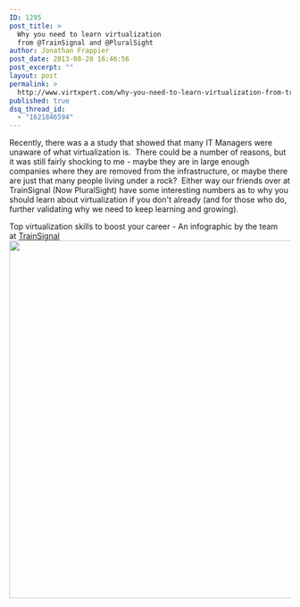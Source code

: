 ```yaml
---
ID: 1295
post_title: >
  Why you need to learn virtualization
  from @TrainSignal and @PluralSight
author: Jonathan Frappier
post_date: 2013-08-20 16:46:56
post_excerpt: ""
layout: post
permalink: >
  http://www.virtxpert.com/why-you-need-to-learn-virtualization-from-trainsignal-and-pluralsight/
published: true
dsq_thread_id:
  - "1621846594"
---
```

Recently, there was a a study that showed that many IT Managers were unaware of what virtualization is.  There could be a number of reasons, but it was still fairly shocking to me - maybe they are in large enough companies where they are removed from the infrastructure, or maybe there are just that many people living under a rock?  Either way our friends over at TrainSignal (Now PluralSight) have some interesting numbers as to why you should learn about virtualization if you don't already (and for those who do, further validating why we need to keep learning and growing).

Top virtualization skills to boost your career - An infographic by the team at <a href="http://www.shareasale.com/r.cfm?b=493526&amp;u=831256&amp;m=19486&amp;urllink=&amp;afftrack=" target="_blank">TrainSignal</a>
<br>
<img alt="" src="http://www.trainsignal.com/blog/wp-content/uploads/2013/08/top-virtualization-skills.jpg" width="640" />

&nbsp;